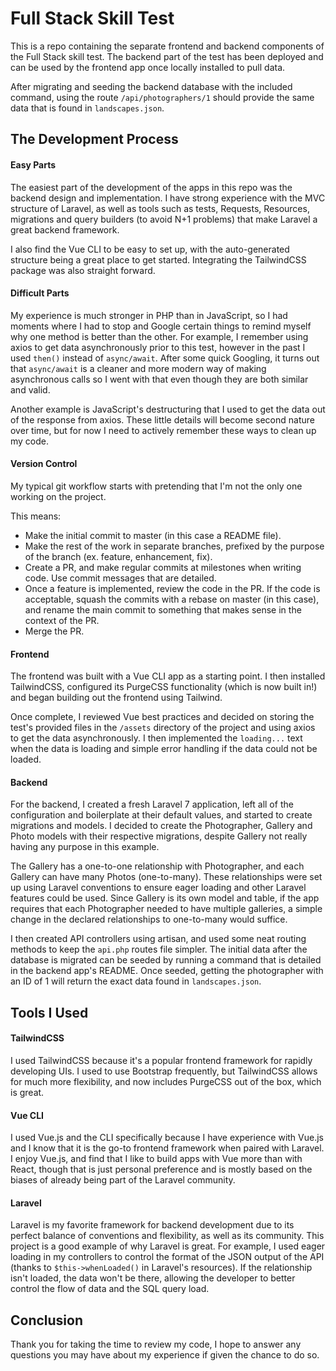 # Full Stack Skill Test

This is a repo containing the separate frontend and backend components of the Full Stack skill test. The backend part of the test has been deployed and can be used by the frontend app once locally installed to pull data.

After migrating and seeding the backend database with the included command, using the route `/api/photographers/1` should provide the same data that is found in `landscapes.json`.

## The Development Process

#### Easy Parts

The easiest part of the development of the apps in this repo was the backend design and implementation. I have strong experience with the MVC structure of Laravel, as well as tools such as tests, Requests, Resources, migrations and query builders (to avoid N+1 problems) that make Laravel a great backend framework.

I also find the Vue CLI to be easy to set up, with the auto-generated structure being a great place to get started. Integrating the TailwindCSS package was also straight forward.

#### Difficult Parts

My experience is much stronger in PHP than in JavaScript, so I had moments where I had to stop and Google certain things to remind myself why one method is better than the other. For example, I remember using axios to get data asynchronously prior to this test, however in the past I used `then()` instead of `async/await`. After some quick Googling, it turns out that `async/await` is a cleaner and more modern way of making asynchronous calls so I went with that even though they are both similar and valid.

Another example is JavaScript's destructuring that I used to get the data out of the response from axios. These little details will become second nature over time, but for now I need to actively remember these ways to clean up my code.

#### Version Control

My typical git workflow starts with pretending that I'm not the only one working on the project. 

This means:
- Make the initial commit to master (in this case a README file).
- Make the rest of the work in separate branches, prefixed by the purpose of the branch (ex. feature, enhancement, fix).
- Create a PR, and make regular commits at milestones when writing code. Use commit messages that are detailed.
- Once a feature is implemented, review the code in the PR. If the code is acceptable, squash the commits with a rebase on master (in this case), and rename the main commit to something that makes sense in the context of the PR.
- Merge the PR.

#### Frontend

The frontend was built with a Vue CLI app as a starting point. I then installed TailwindCSS, configured its PurgeCSS functionality (which is now built in!) and began building out the frontend using Tailwind.

Once complete, I reviewed Vue best practices and decided on storing the test's provided files in the `/assets` directory of the project and using axios to get the data asynchronously. I then implemented the `loading...` text when the data is loading and simple error handling if the data could not be loaded.

#### Backend

For the backend, I created a fresh Laravel 7 application, left all of the configuration and boilerplate at their default values, and started to create migrations and models. I decided to create the Photographer, Gallery and Photo models with their respective migrations, despite Gallery not really having any purpose in this example.

The Gallery has a one-to-one relationship with Photographer, and each Gallery can have many Photos (one-to-many). These relationships were set up using Laravel conventions to ensure eager loading and other Laravel features could be used. Since Gallery is its own model and table, if the app requires that each Photographer needed to have multiple galleries, a simple change in the declared relationships to one-to-many would suffice.

I then created API controllers using artisan, and used some neat routing methods to keep the `api.php` routes file simpler. The initial data after the database is migrated can be seeded by running a command that is detailed in the backend app's README. Once seeded, getting the photographer with an ID of 1 will return the exact data found in `landscapes.json`.

## Tools I Used

#### TailwindCSS

I used TailwindCSS because it's a popular frontend framework for rapidly developing UIs. I used to use Bootstrap frequently, but TailwindCSS allows for much more flexibility, and now includes PurgeCSS out of the box, which is great.

#### Vue CLI

I used Vue.js and the CLI specifically because I have experience with Vue.js and I know that it is the go-to frontend framework when paired with Laravel. I enjoy Vue.js, and find that I like to build apps with Vue more than with React, though that is just personal preference and is mostly based on the biases of already being part of the Laravel community.

#### Laravel

Laravel is my favorite framework for backend development due to its perfect balance of conventions and flexibility, as well as its community. This project is a good example of why Laravel is great. For example, I used eager loading in my controllers to control the format of the JSON output of the API (thanks to `$this->whenLoaded()` in Laravel's resources). If the relationship isn't loaded, the data won't be there, allowing the developer to better control the flow of data and the SQL query load.

## Conclusion

Thank you for taking the time to review my code, I hope to answer any questions you may have about my experience if given the chance to do so.